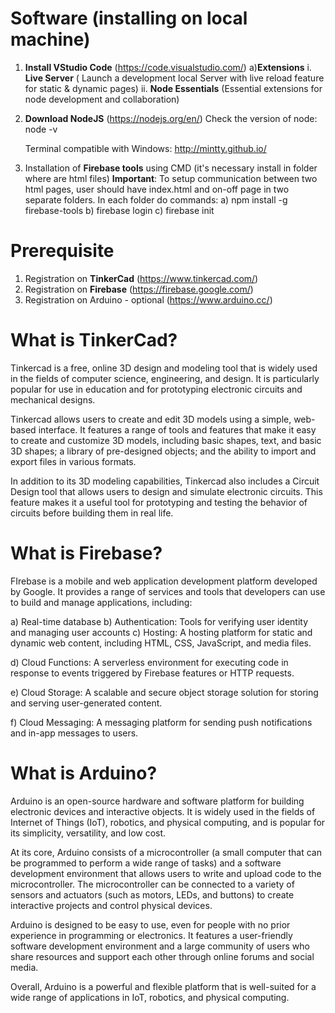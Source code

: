  
# Software (installing on local machine)

1. **Install VStudio Code** (https://code.visualstudio.com/)
    a)**Extensions** 
        i.	 **Live Server** ( Launch a development local Server with live reload feature for static & dynamic pages) 
        ii.  **Node Essentials**  (Essential extensions for node development and collaboration) 

2. **Download NodeJS** (https://nodejs.org/en/)
    Check the version of node: node -v

    Terminal compatible with Windows: http://mintty.github.io/

3. Installation of **Firebase tools** using CMD (it's necessary install in folder where are html files)
   **Important**: To setup communication between two html pages, user should have index.html and on-off page in two separate folders.
   In each folder do commands:
        a) npm install -g firebase-tools
        b) firebase login
        c) firebase init  


# Prerequisite

1. Registration on **TinkerCad** (https://www.tinkercad.com/)
2. Registration on **Firebase** (https://firebase.google.com/)
3. Registration on Arduino - optional (https://www.arduino.cc/)



# What is TinkerCad?

Tinkercad is a free, online 3D design and modeling tool that is widely used in the fields of computer science, engineering, and design. It is particularly popular for use in education and for prototyping electronic circuits and mechanical designs.

Tinkercad allows users to create and edit 3D models using a simple, web-based interface. It features a range of tools and features that make it easy to create and customize 3D models, including basic shapes, text, and basic 3D shapes; a library of pre-designed objects; and the ability to import and export files in various formats.

In addition to its 3D modeling capabilities, Tinkercad also includes a Circuit Design tool that allows users to design and simulate electronic circuits. This feature makes it a useful tool for prototyping and testing the behavior of circuits before building them in real life.

# What is Firebase? 

FIrebase is a mobile and web application development platform developed by Google. It provides a range of services and tools that developers can use to build and manage applications, including:

a) Real-time database 
b) Authentication: Tools for verifying user identity and managing user accounts
c) Hosting: A hosting platform for static and dynamic web content, including HTML, CSS, JavaScript, and media files.

d) Cloud Functions: A serverless environment for executing code in response to events triggered by Firebase features or HTTP requests.

e) Cloud Storage: A scalable and secure object storage solution for storing and serving user-generated content.

f) Cloud Messaging: A messaging platform for sending push notifications and in-app messages to users.

# What is Arduino? 

Arduino is an open-source hardware and software platform for building electronic devices and interactive objects. It is widely used in the fields of Internet of Things (IoT), robotics, and physical computing, and is popular for its simplicity, versatility, and low cost.

At its core, Arduino consists of a microcontroller (a small computer that can be programmed to perform a wide range of tasks) and a software development environment that allows users to write and upload code to the microcontroller. The microcontroller can be connected to a variety of sensors and actuators (such as motors, LEDs, and buttons) to create interactive projects and control physical devices.

Arduino is designed to be easy to use, even for people with no prior experience in programming or electronics. It features a user-friendly software development environment and a large community of users who share resources and support each other through online forums and social media.

Overall, Arduino is a powerful and flexible platform that is well-suited for a wide range of applications in IoT, robotics, and physical computing.